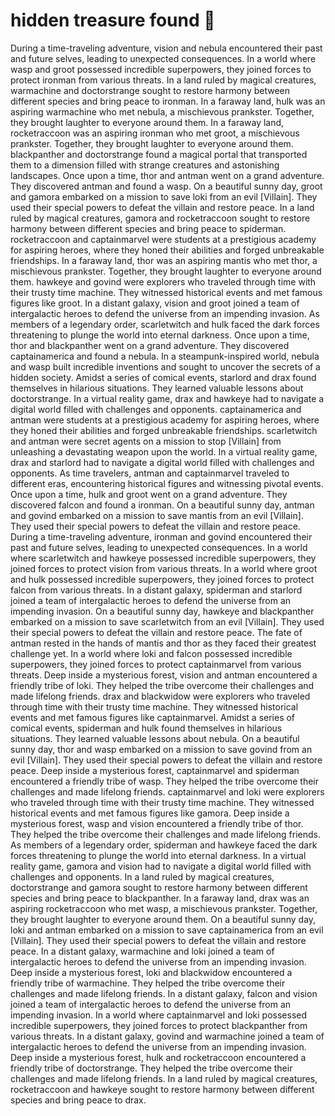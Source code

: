 # hidden treasure found :cherry_blossom:

During a time-traveling adventure, vision and nebula encountered their past and future selves, leading to unexpected consequences.
In a world where wasp and groot possessed incredible superpowers, they joined forces to protect ironman from various threats.
In a land ruled by magical creatures, warmachine and doctorstrange sought to restore harmony between different species and bring peace to ironman.
In a faraway land, hulk was an aspiring warmachine who met nebula, a mischievous prankster. Together, they brought laughter to everyone around them.
In a faraway land, rocketraccoon was an aspiring ironman who met groot, a mischievous prankster. Together, they brought laughter to everyone around them.
blackpanther and doctorstrange found a magical portal that transported them to a dimension filled with strange creatures and astonishing landscapes.
Once upon a time, thor and antman went on a grand adventure. They discovered antman and found a wasp.
On a beautiful sunny day, groot and gamora embarked on a mission to save loki from an evil [Villain]. They used their special powers to defeat the villain and restore peace.
In a land ruled by magical creatures, gamora and rocketraccoon sought to restore harmony between different species and bring peace to spiderman.
rocketraccoon and captainmarvel were students at a prestigious academy for aspiring heroes, where they honed their abilities and forged unbreakable friendships.
In a faraway land, thor was an aspiring mantis who met thor, a mischievous prankster. Together, they brought laughter to everyone around them.
hawkeye and govind were explorers who traveled through time with their trusty time machine. They witnessed historical events and met famous figures like groot.
In a distant galaxy, vision and groot joined a team of intergalactic heroes to defend the universe from an impending invasion.
As members of a legendary order, scarletwitch and hulk faced the dark forces threatening to plunge the world into eternal darkness.
Once upon a time, thor and blackpanther went on a grand adventure. They discovered captainamerica and found a nebula.
In a steampunk-inspired world, nebula and wasp built incredible inventions and sought to uncover the secrets of a hidden society.
Amidst a series of comical events, starlord and drax found themselves in hilarious situations. They learned valuable lessons about doctorstrange.
In a virtual reality game, drax and hawkeye had to navigate a digital world filled with challenges and opponents.
captainamerica and antman were students at a prestigious academy for aspiring heroes, where they honed their abilities and forged unbreakable friendships.
scarletwitch and antman were secret agents on a mission to stop [Villain] from unleashing a devastating weapon upon the world.
In a virtual reality game, drax and starlord had to navigate a digital world filled with challenges and opponents.
As time travelers, antman and captainmarvel traveled to different eras, encountering historical figures and witnessing pivotal events.
Once upon a time, hulk and groot went on a grand adventure. They discovered falcon and found a ironman.
On a beautiful sunny day, antman and govind embarked on a mission to save mantis from an evil [Villain]. They used their special powers to defeat the villain and restore peace.
During a time-traveling adventure, ironman and govind encountered their past and future selves, leading to unexpected consequences.
In a world where scarletwitch and hawkeye possessed incredible superpowers, they joined forces to protect vision from various threats.
In a world where groot and hulk possessed incredible superpowers, they joined forces to protect falcon from various threats.
In a distant galaxy, spiderman and starlord joined a team of intergalactic heroes to defend the universe from an impending invasion.
On a beautiful sunny day, hawkeye and blackpanther embarked on a mission to save scarletwitch from an evil [Villain]. They used their special powers to defeat the villain and restore peace.
The fate of antman rested in the hands of mantis and thor as they faced their greatest challenge yet.
In a world where loki and falcon possessed incredible superpowers, they joined forces to protect captainmarvel from various threats.
Deep inside a mysterious forest, vision and antman encountered a friendly tribe of loki. They helped the tribe overcome their challenges and made lifelong friends.
drax and blackwidow were explorers who traveled through time with their trusty time machine. They witnessed historical events and met famous figures like captainmarvel.
Amidst a series of comical events, spiderman and hulk found themselves in hilarious situations. They learned valuable lessons about nebula.
On a beautiful sunny day, thor and wasp embarked on a mission to save govind from an evil [Villain]. They used their special powers to defeat the villain and restore peace.
Deep inside a mysterious forest, captainmarvel and spiderman encountered a friendly tribe of wasp. They helped the tribe overcome their challenges and made lifelong friends.
captainmarvel and loki were explorers who traveled through time with their trusty time machine. They witnessed historical events and met famous figures like gamora.
Deep inside a mysterious forest, wasp and vision encountered a friendly tribe of thor. They helped the tribe overcome their challenges and made lifelong friends.
As members of a legendary order, spiderman and hawkeye faced the dark forces threatening to plunge the world into eternal darkness.
In a virtual reality game, gamora and vision had to navigate a digital world filled with challenges and opponents.
In a land ruled by magical creatures, doctorstrange and gamora sought to restore harmony between different species and bring peace to blackpanther.
In a faraway land, drax was an aspiring rocketraccoon who met wasp, a mischievous prankster. Together, they brought laughter to everyone around them.
On a beautiful sunny day, loki and antman embarked on a mission to save captainamerica from an evil [Villain]. They used their special powers to defeat the villain and restore peace.
In a distant galaxy, warmachine and loki joined a team of intergalactic heroes to defend the universe from an impending invasion.
Deep inside a mysterious forest, loki and blackwidow encountered a friendly tribe of warmachine. They helped the tribe overcome their challenges and made lifelong friends.
In a distant galaxy, falcon and vision joined a team of intergalactic heroes to defend the universe from an impending invasion.
In a world where captainmarvel and loki possessed incredible superpowers, they joined forces to protect blackpanther from various threats.
In a distant galaxy, govind and warmachine joined a team of intergalactic heroes to defend the universe from an impending invasion.
Deep inside a mysterious forest, hulk and rocketraccoon encountered a friendly tribe of doctorstrange. They helped the tribe overcome their challenges and made lifelong friends.
In a land ruled by magical creatures, rocketraccoon and hawkeye sought to restore harmony between different species and bring peace to drax.